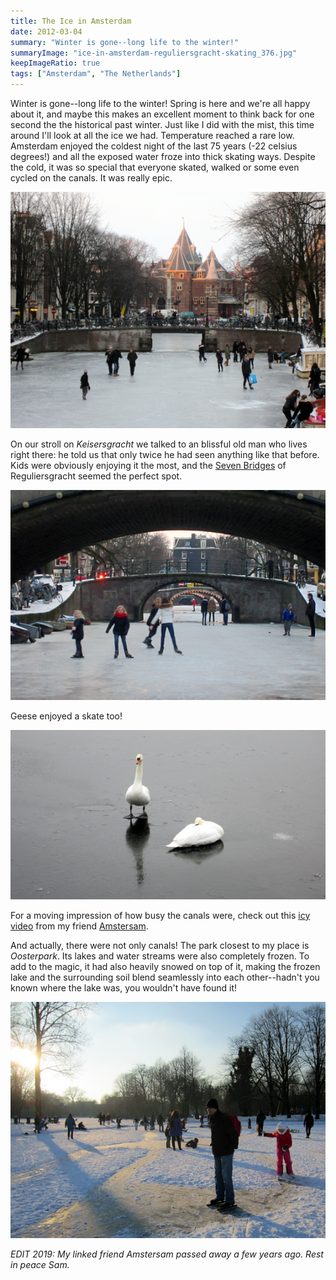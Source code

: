 ```yaml
---
title: The Ice in Amsterdam
date: 2012-03-04
summary: "Winter is gone--long life to the winter!"
summaryImage: "ice-in-amsterdam-reguliersgracht-skating_376.jpg"
keepImageRatio: true
tags: ["Amsterdam", "The Netherlands"]
---
```


Winter is gone--long life to the winter! Spring is here and we're all happy about it, and maybe this makes an excellent moment to think back for one second the the historical past winter. Just like I did with the mist, this time around I'll look at all the ice we had.
Temperature reached a rare low. Amsterdam enjoyed the coldest night of the last 75 years (-22 celsius degrees!) and all the exposed water froze into thick skating ways. Despite the cold, it was so special that everyone skated, walked or some even cycled on the canals. It was really epic.

![](ice-in-amsterdam-niewumarket-skating_423.jpg)

On our stroll on _Keisersgracht_ we talked to an blissful old man who lives right there: he told us that only twice he had seen anything like that before. Kids were obviously enjoying it the most, and the <a href="">[Seven Bridges](http://hpals.blogspot.com/2009/08/seven-bridges.html)</a> of Reguliersgracht seemed the perfect spot.

![](ice-in-amsterdam-reguliersgracht-skating_376.jpg)

Geese enjoyed a skate too!

![](ice-in-amsterdam-jesus-goose_303.jpg)

For a moving impression of how busy the canals were, check out this <a href="">[icy video](http://www.youtube.com/watch?v=fbfon6IhJk0)</a> from my friend <a href="">[Amstersam](http://www.amstersam.com/main.html)</a>.

And actually, there were not only canals! The park closest to my place is _Oosterpark_. Its lakes and water streams were also completely frozen. To add to the magic, it had also heavily snowed on top of it, making the frozen lake and the surrounding soil blend seamlessly into each other--hadn't you known where the lake was, you wouldn't have found it! 

![](ice-in-amsterdam-frozen-lake_423.jpg)

_EDIT 2019: My linked friend Amstersam passed away a few years ago. Rest in peace Sam._